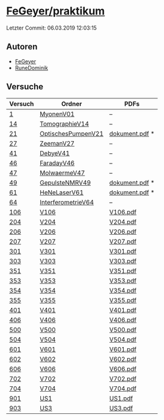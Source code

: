 # [FeGeyer/praktikum](https://github.com/FeGeyer/praktikum)

Letzter Commit: 06.03.2019 12:03:15

## Autoren
- [FeGeyer](https://github.com/FeGeyer)
- [RuneDominik](https://github.com/RuneDominik)

## Versuche

|        Versuch         |                                           Ordner                                            |                                                                             PDFs                                                                              |
|------------------------|---------------------------------------------------------------------------------------------|---------------------------------------------------------------------------------------------------------------------------------------------------------------|
|[1](../../versuch/1)    |[MyonenV01](https://github.com/FeGeyer/praktikum/tree/master/BFP/MyonenV01)                  |–                                                                                                                                                              |
|[14](../../versuch/14)  |[TomographieV14](https://github.com/FeGeyer/praktikum/tree/master/MFP/TomographieV14)        |–                                                                                                                                                              |
|[21](../../versuch/21)  |[OptischesPumpenV21](https://github.com/FeGeyer/praktikum/tree/master/MFP/OptischesPumpenV21)|[dokument.pdf](https://docs.google.com/viewer?url=https://raw.githubusercontent.com/NicoWeio/awesome-ap-pdfs/main/FeGeyer%E2%88%95praktikum/21/dokument.pdf) \*|
|[27](../../versuch/27)  |[ZeemanV27](https://github.com/FeGeyer/praktikum/tree/master/BFP/ZeemanV27)                  |–                                                                                                                                                              |
|[41](../../versuch/41)  |[DebyeV41](https://github.com/FeGeyer/praktikum/tree/master/MFP/DebyeV41)                    |–                                                                                                                                                              |
|[46](../../versuch/46)  |[FaradayV46](https://github.com/FeGeyer/praktikum/tree/master/BFP/FaradayV46)                |–                                                                                                                                                              |
|[47](../../versuch/47)  |[MolwaermeV47](https://github.com/FeGeyer/praktikum/tree/master/BFP/MolwaermeV47)            |–                                                                                                                                                              |
|[49](../../versuch/49)  |[GepulsteNMRV49](https://github.com/FeGeyer/praktikum/tree/master/MFP/GepulsteNMRV49)        |[dokument.pdf](https://docs.google.com/viewer?url=https://raw.githubusercontent.com/NicoWeio/awesome-ap-pdfs/main/FeGeyer%E2%88%95praktikum/49/dokument.pdf) \*|
|[61](../../versuch/61)  |[HeNeLaserV61](https://github.com/FeGeyer/praktikum/tree/master/MFP/HeNeLaserV61)            |[dokument.pdf](https://docs.google.com/viewer?url=https://raw.githubusercontent.com/NicoWeio/awesome-ap-pdfs/main/FeGeyer%E2%88%95praktikum/61/dokument.pdf) \*|
|[64](../../versuch/64)  |[InterferometrieV64](https://github.com/FeGeyer/praktikum/tree/master/BFP/InterferometrieV64)|–                                                                                                                                                              |
|[106](../../versuch/106)|[V106](https://github.com/FeGeyer/praktikum/tree/master/3_Semester/V106)                     |[V106.pdf](https://docs.google.com/viewer?url=https://raw.githubusercontent.com/FeGeyer/praktikum/master/3_Semester/PDF%20Dateien/V106.pdf)                    |
|[204](../../versuch/204)|[V204](https://github.com/FeGeyer/praktikum/tree/master/3_Semester/V204)                     |[V204.pdf](https://docs.google.com/viewer?url=https://raw.githubusercontent.com/FeGeyer/praktikum/master/3_Semester/PDF%20Dateien/V204.pdf)                    |
|[206](../../versuch/206)|[V206](https://github.com/FeGeyer/praktikum/tree/master/3_Semester/V206)                     |[V206.pdf](https://docs.google.com/viewer?url=https://raw.githubusercontent.com/FeGeyer/praktikum/master/3_Semester/PDF%20Dateien/V206.pdf)                    |
|[207](../../versuch/207)|[V207](https://github.com/FeGeyer/praktikum/tree/master/3_Semester/V207)                     |[V207.pdf](https://docs.google.com/viewer?url=https://raw.githubusercontent.com/FeGeyer/praktikum/master/3_Semester/PDF%20Dateien/V207.pdf)                    |
|[301](../../versuch/301)|[V301](https://github.com/FeGeyer/praktikum/tree/master/3_Semester/V301)                     |[V301.pdf](https://docs.google.com/viewer?url=https://raw.githubusercontent.com/FeGeyer/praktikum/master/3_Semester/PDF%20Dateien/V301.pdf)                    |
|[303](../../versuch/303)|[V303](https://github.com/FeGeyer/praktikum/tree/master/3_Semester/V303)                     |[V303.pdf](https://docs.google.com/viewer?url=https://raw.githubusercontent.com/FeGeyer/praktikum/master/3_Semester/PDF%20Dateien/V303.pdf)                    |
|[351](../../versuch/351)|[V351](https://github.com/FeGeyer/praktikum/tree/master/3_Semester/V351)                     |[V351.pdf](https://docs.google.com/viewer?url=https://raw.githubusercontent.com/FeGeyer/praktikum/master/3_Semester/PDF%20Dateien/V351.pdf)                    |
|[353](../../versuch/353)|[V353](https://github.com/FeGeyer/praktikum/tree/master/3_Semester/V353)                     |[V353.pdf](https://docs.google.com/viewer?url=https://raw.githubusercontent.com/FeGeyer/praktikum/master/3_Semester/PDF%20Dateien/V353.pdf)                    |
|[354](../../versuch/354)|[V354](https://github.com/FeGeyer/praktikum/tree/master/3_Semester/V354)                     |[V354.pdf](https://docs.google.com/viewer?url=https://raw.githubusercontent.com/FeGeyer/praktikum/master/3_Semester/PDF%20Dateien/V354.pdf)                    |
|[355](../../versuch/355)|[V355](https://github.com/FeGeyer/praktikum/tree/master/3_Semester/V355)                     |[V355.pdf](https://docs.google.com/viewer?url=https://raw.githubusercontent.com/FeGeyer/praktikum/master/3_Semester/PDF%20Dateien/V355.pdf)                    |
|[401](../../versuch/401)|[V401](https://github.com/FeGeyer/praktikum/tree/master/4_Semester/V401)                     |[V401.pdf](https://docs.google.com/viewer?url=https://raw.githubusercontent.com/FeGeyer/praktikum/master/4_Semester/PDF-Dateien/V401.pdf)                      |
|[406](../../versuch/406)|[V406](https://github.com/FeGeyer/praktikum/tree/master/4_Semester/V406)                     |[V406.pdf](https://docs.google.com/viewer?url=https://raw.githubusercontent.com/FeGeyer/praktikum/master/4_Semester/PDF-Dateien/V406.pdf)                      |
|[500](../../versuch/500)|[V500](https://github.com/FeGeyer/praktikum/tree/master/4_Semester/V500)                     |[V500.pdf](https://docs.google.com/viewer?url=https://raw.githubusercontent.com/FeGeyer/praktikum/master/4_Semester/PDF-Dateien/V500.pdf)                      |
|[504](../../versuch/504)|[V504](https://github.com/FeGeyer/praktikum/tree/master/4_Semester/V504)                     |[V504.pdf](https://docs.google.com/viewer?url=https://raw.githubusercontent.com/FeGeyer/praktikum/master/4_Semester/PDF-Dateien/V504.pdf)                      |
|[601](../../versuch/601)|[V601](https://github.com/FeGeyer/praktikum/tree/master/4_Semester/V601)                     |[V601.pdf](https://docs.google.com/viewer?url=https://raw.githubusercontent.com/FeGeyer/praktikum/master/4_Semester/PDF-Dateien/V601.pdf)                      |
|[602](../../versuch/602)|[V602](https://github.com/FeGeyer/praktikum/tree/master/4_Semester/V602)                     |[V602.pdf](https://docs.google.com/viewer?url=https://raw.githubusercontent.com/FeGeyer/praktikum/master/4_Semester/PDF-Dateien/V602.pdf)                      |
|[606](../../versuch/606)|[V606](https://github.com/FeGeyer/praktikum/tree/master/4_Semester/V606)                     |[V606.pdf](https://docs.google.com/viewer?url=https://raw.githubusercontent.com/FeGeyer/praktikum/master/4_Semester/PDF-Dateien/V606.pdf)                      |
|[702](../../versuch/702)|[V702](https://github.com/FeGeyer/praktikum/tree/master/4_Semester/V702)                     |[V702.pdf](https://docs.google.com/viewer?url=https://raw.githubusercontent.com/FeGeyer/praktikum/master/4_Semester/PDF-Dateien/V702.pdf)                      |
|[704](../../versuch/704)|[V704](https://github.com/FeGeyer/praktikum/tree/master/4_Semester/V704)                     |[V704.pdf](https://docs.google.com/viewer?url=https://raw.githubusercontent.com/FeGeyer/praktikum/master/4_Semester/PDF-Dateien/V704.pdf)                      |
|[901](../../versuch/901)|[US1](https://github.com/FeGeyer/praktikum/tree/master/4_Semester/US1)                       |[US1.pdf](https://docs.google.com/viewer?url=https://raw.githubusercontent.com/FeGeyer/praktikum/master/4_Semester/PDF-Dateien/US1.pdf)                        |
|[903](../../versuch/903)|[US3](https://github.com/FeGeyer/praktikum/tree/master/4_Semester/US3)                       |[US3.pdf](https://docs.google.com/viewer?url=https://raw.githubusercontent.com/FeGeyer/praktikum/master/4_Semester/PDF-Dateien/US3.pdf)                        |
